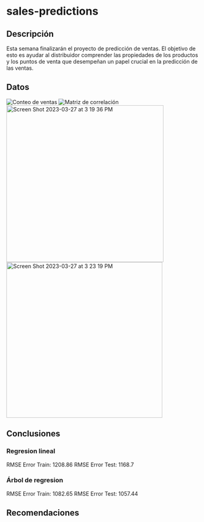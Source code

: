 # **sales-predictions**


## Descripción
Esta semana finalizarán el proyecto de predicción de ventas. El objetivo de esto es ayudar al distribuidor comprender las propiedades de los productos y los puntos de venta que desempeñan un papel crucial en la predicción de las ventas.

## Datos
![Conteo de ventas](https://user-images.githubusercontent.com/125110281/228056586-ded33778-aed0-46be-aabb-6f0b4ec3e21b.png)
![Matriz de correlación](https://user-images.githubusercontent.com/125110281/228056617-2df35b75-fabe-447d-9bdd-b4c6dea4e5d7.png)
<img width="410" alt="Screen Shot 2023-03-27 at 3 19 36 PM" src="https://user-images.githubusercontent.com/125110281/228057291-c6f88049-241c-4dc4-a740-7b0cbb017738.png">
<img width="407" alt="Screen Shot 2023-03-27 at 3 23 19 PM" src="https://user-images.githubusercontent.com/125110281/228057949-c5f2a5aa-4f41-416b-af24-178e1288af50.png">


## Conclusiones
### Regresion lineal
RMSE Error Train: 1208.86
RMSE Error Test: 1168.7


### Árbol de regresion
RMSE Error Train: 1082.65
RMSE Error Test: 1057.44

## Recomendaciones
